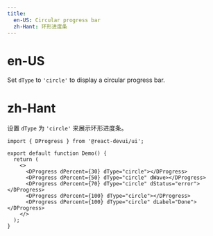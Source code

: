 ```yaml
---
title:
  en-US: Circular progress bar
  zh-Hant: 环形进度条
---
```


# en-US

Set `dType` to `'circle'` to display a circular progress bar.

# zh-Hant

设置 `dType` 为 `'circle'` 来展示环形进度条。

```tsx
import { DProgress } from '@react-devui/ui';

export default function Demo() {
  return (
    <>
      <DProgress dPercent={30} dType="circle"></DProgress>
      <DProgress dPercent={50} dType="circle" dWave></DProgress>
      <DProgress dPercent={70} dType="circle" dStatus="error"></DProgress>
      <DProgress dPercent={100} dType="circle"></DProgress>
      <DProgress dPercent={100} dType="circle" dLabel="Done"></DProgress>
    </>
  );
}
```
